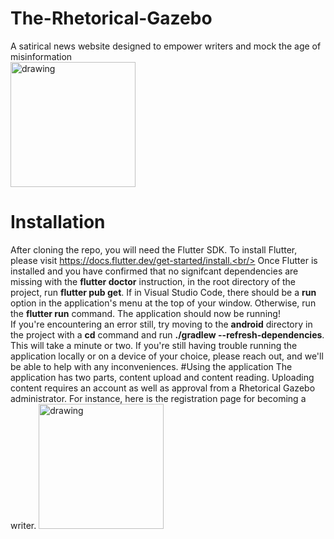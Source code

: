# The-Rhetorical-Gazebo
A satirical news website designed to empower writers and mock the age of misinformation<br>
<img src="https://therhetoricalgazebo-media.s3.us-east-2.amazonaws.com/Screenshot_20211122-170009.jpg" alt="drawing" width="200"/>
# Installation
After cloning the repo, you will need the Flutter SDK. To install Flutter, please visit
https://docs.flutter.dev/get-started/install.<br/>
Once Flutter is installed and you have confirmed that no signifcant dependencies are
missing with the **flutter doctor** instruction, in the root directory of the project, run
**flutter pub get**. If in Visual Studio Code, there should be a **run** option in the application's
menu at the top of your window. Otherwise, run the **flutter run** command. The application should now be 
running!<br/>
If you're encountering an error still, try moving to the **android** directory in the project with a **cd** command and run 
**./gradlew --refresh-dependencies**. This will take a minute or two. If you're still having trouble running the application
locally or on a device of your choice, please reach out, and we'll be able to help with any inconveniences.
#Using the application
The application has two parts, content upload and content reading. Uploading content requires an account as well as approval
from a Rhetorical Gazebo administrator. For instance, here is the registration page for becoming a writer.
<img src="https://therhetoricalgazebo-media.s3.us-east-2.amazonaws.com/Screenshot_20211122-165745.jpg" alt="drawing" width="200"/>

